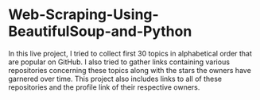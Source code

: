 # Web-Scraping-Using-BeautifulSoup-and-Python

In this live project, I tried to collect first 30 topics in alphabetical order that are popular on GitHub.
I also tried to gather links containing various repositories concerning these topics along with the stars the owners have garnered over time.
This project also includes links to all of these repositories and the profile link of their respective owners.
